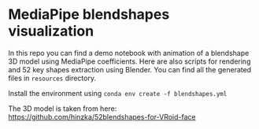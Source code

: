 # MediaPipe blendshapes visualization

In this repo you can find a demo notebook with animation of a blendshape 3D model using MediaPipe coefficients. Here are also scripts for rendering and 52 key shapes extraction using Blender. You can find all the generated files in ```resources``` directory.

Install the environment using
```conda env create -f blendshapes.yml```

The 3D model is taken from here:
https://github.com/hinzka/52blendshapes-for-VRoid-face